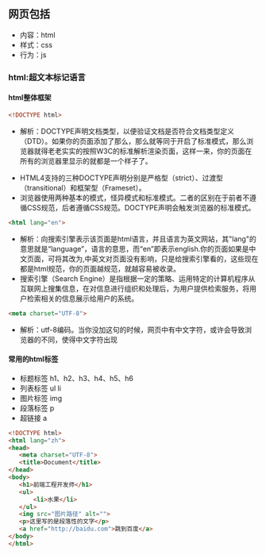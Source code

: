 ## 网页包括
* 内容：html
* 样式：css
* 行为：js
### html:超文本标记语言
#### html整体框架
```html
<!DOCTYPE html>
```
* 解析：DOCTYPE声明文档类型，以便验证文档是否符合文档类型定义（DTD）。如果你的页面添加了<!DOCTYPE html>那么，那么就等同于开启了标准模式，那么浏览器就得老老实实的按照W3C的标准解析渲染页面，这样一来，你的页面在所有的浏览器里显示的就都是一个样子了。
+ HTML4支持的三种DOCTYPE声明分别是严格型（strict）、过渡型（transitional）和框架型（Frameset）。
+ 浏览器使用两种基本的模式，怪异模式和标准模式。二者的区别在于前者不遵循CSS规范，后者遵循CSS规范。DOCTYPE声明会触发浏览器的标准模式。
```html
<html lang="en">
```
* 解析：向搜索引擎表示该页面是html语言，并且语言为英文网站，其"lang"的意思就是“language”，语言的意思，而“en”即表示english.你的页面如果是中文页面，可将其改为<html lang="zh">,中英文对页面没有影响，只是给搜索引擎看的，这些现在都是html规范，你的页面越规范，就越容易被收录。
* 搜索引擎（Search Engine）是指根据一定的策略、运用特定的计算机程序从互联网上搜集信息，在对信息进行组织和处理后，为用户提供检索服务，将用户检索相关的信息展示给用户的系统。
```html
<meta charset="UTF-8">
```
* 解析：utf-8编码。当你没加这句的时候，网页中有中文字符，或许会导致浏览器的不同，使得中文字符出现
#### 常用的html标签
* 标题标签 h1、h2、h3、h4、h5、h6
* 列表标签 ul li
* 图片标签 img
* 段落标签 p
* 超链接  a

 ```html
<!DOCTYPE html>
<html lang="zh">
<head>
	<meta charset="UTF-8">
	<title>Document</title>
</head>
<body>
	<h1>前端工程开发师</h1>
	<ul>
		<li>水果</li>
	</ul>
	<img src="图片路径" alt="">
	<p>这里写的是段落性的文字</p>
	<a href="http://baidu.com">跳到百度</a>
</body>
</html>	
```
























